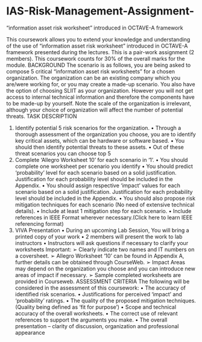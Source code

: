 # IAS-Risk-Management-Assignment-
“information asset risk worksheet” introduced in OCTAVE-A framework


This coursework allows you to extend your knowledge and understanding of the use of
“information asset risk worksheet” introduced in OCTAVE-A framework presented during
the lectures. This is a pair-work assignment (2 members). This coursework counts for 30%
of the overall marks for the module.
BACKGROUND
The scenario is as follows, you are being asked to compose 5 critical “information asset risk
worksheets” for a chosen organization. The organization can be an existing company which you
are/were working for, or you may create a made-up scenario. You also have the option of
choosing SLIIT as your organization. However you will not get access to internal technical
information and therefore the components have to be made-up by yourself. Note the scale of the
organization is irrelevant, although your choice of organization will affect the number of potential
threats.
TASK DESCRIPTION
1. Identify potential 5 risk scenarios for the organization.
• Through a thorough assessment of the organization you choose, you are to
identify key critical assets, which can be hardware or software based.
• You should then identify potential threats to these assets.
• Out of these threat scenarios you can choose top 5
2. Complete ‘Allegro Worksheet 10’ for each scenario in ‘1’.
• You should complete one worksheet per scenario you identify
• You should predict ‘probability’ level for each scenario based on a solid
justification. Justification for each probability level should be included in the
Appendix.
• You should assign respective ‘impact’ values for each scenario based on a
solid justification. Justification for each probability level should be included in
the Appendix.
• You should also propose risk mitigation techniques for each scenario (No
need of extensive technical details).
• Include at least 1 mitigation step for each scenario.
• Include references in IEEE Format wherever necessary.(Click here to learn
IEEE referencing format)
3. VIVA Presentation
• During an upcoming Lab Session, You will bring a printed copy of your work
• 2 members will present the work to lab instructors
• Instructors will ask questions if necessary to clarify your worksheets
Important:
➢ Clearly indicate two names and IT numbers on a coversheet.
➢ Allegro Worksheet ‘10’ can be found in Appendix A, further details can be obtained
through CourseWeb.
➢ Impact Areas may depend on the organization you choose and you can introduce
new areas of impact if necessary.
➢ Sample completed worksheets are provided in Courseweb.
ASSESSMENT CRITERIA
The following will be considered in the assessment of this coursework:
• The accuracy of identified risk scenarios.
• Justifications for perceived ‘impact’ and ‘probability’ ratings.
• The quality of the proposed mitigation techniques. (Quality being defined as ‘fit for
purpose’)
• Scope and technical accuracy of the overall worksheets.
• The correct use of relevant references to support the arguments you make.
• The overall presentation – clarity of discussion, organization and professional
appearance
